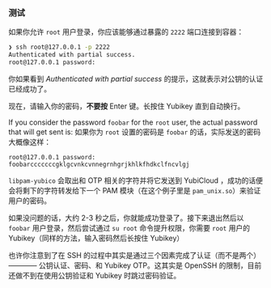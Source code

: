 ### 测试

如果你允许 `root` 用户登录，你应该能够通过暴露的 `2222` 端口连接到容器：

```sh
❯ ssh root@127.0.0.1 -p 2222
Authenticated with partial success.
root@127.0.0.1 password:
```

你如果看到 _Authenticated with partial success_ 的提示，这就表示对公钥的认证已经成功了。

现在，请输入你的密码，**不要按** Enter 键。长按住 Yubikey 直到自动换行。

If you consider the password `foobar` for the `root` user, the actual password that will get sent is:
如果你为 `root` 设置的密码是 `foobar` 的话，实际发送的密码大概像这样：

```
root@127.0.0.1 password: foobarcccccccgklgcvnkcvnnegrnhgrjkhlkfhdkclfncvlgj
```

`libpam-yubico` 会取出和 OTP 相关的字符并将它发送到 YubiCloud ，成功的话便会将剩下的字符转发给下一个 PAM 模块（在这个例子里是 `pam_unix.so`）来验证用户的密码。

如果没问题的话，大约 2-3 秒之后，你就能成功登录了。接下来退出然后以 `foobar` 用户登录，然后尝试通过 `su root` 命令提升权限，你需要 `root` 用户的 Yubikey（同样的方法，输入密码然后长按住 Yubikey）

也许你注意到了在 SSH 的过程中其实是通过三个因素完成了认证（而不是两个）———— 公钥认证、密码、和 Yubikey OTP。这其实是 OpenSSH 的限制，目前还做不到在使用公钥验证和 Yubikey 时跳过密码验证。
